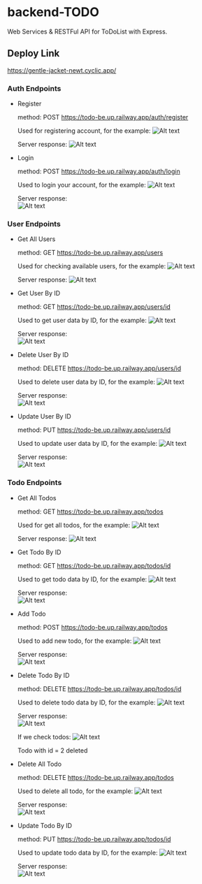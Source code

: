 # backend-TODO

Web Services & RESTFul API for ToDoList with Express.

## Deploy Link

https://gentle-jacket-newt.cyclic.app/

### Auth Endpoints

* Register

    method: POST
    https://todo-be.up.railway.app/auth/register

    Used for registering account, for the example:
    ![Alt text](img/image.png)

    Server response:
    ![Alt text](img/image-30.png)


* Login

    method: POST
    https://todo-be.up.railway.app/auth/login

    Used to login your account, for the example:
    ![Alt text](img/image.png)

    Server response: <br />
    ![Alt text](img/image-3.png)

### User Endpoints

* Get All Users

    method: GET
    https://todo-be.up.railway.app/users

    Used for checking available users, for the example:
    ![Alt text](img/image-11.png)

    Server response:
    ![Alt text](img/image-6.png)

* Get User By ID

    method: GET
    https://todo-be.up.railway.app/users/id

    Used to get user data by ID, for the example:
    ![Alt text](img/image-7.png)

    Server response: <br />
    ![Alt text](img/image-9.png)

* Delete User By ID

    method: DELETE
    https://todo-be.up.railway.app/users/id

    Used to delete user data by ID, for the example:
    ![Alt text](img/image-12.png)

    Server response: <br />
    ![Alt text](img/image-13.png)

* Update User By ID

    method: PUT
    https://todo-be.up.railway.app/users/id

    Used to update user data by ID, for the example:
    ![Alt text](img/image-15.png)

    Server response: <br />
    ![Alt text](img/image-16.png)

### Todo Endpoints

* Get All Todos

    method: GET
    https://todo-be.up.railway.app/todos

    Used for get all todos, for the example:
    ![Alt text](img/image-17.png)

    Server response:
    ![Alt text](img/image-18.png)

* Get Todo By ID

    method: GET
    https://todo-be.up.railway.app/todos/id

    Used to get todo data by ID, for the example:
    ![Alt text](img/image-19.png)

    Server response: <br />
    ![Alt text](img/image-20.png)

* Add Todo

    method: POST
    https://todo-be.up.railway.app/todos

    Used to add new todo, for the example:
    ![Alt text](img/image-21.png)

    Server response: <br />
    ![Alt text](img/image-22.png)

* Delete Todo By ID

    method: DELETE
    https://todo-be.up.railway.app/todos/id

    Used to delete todo data by ID, for the example:
    ![Alt text](img/image-23.png)

    Server response: <br />
    ![Alt text](img/image-24.png)

    If we check todos:
    ![Alt text](img/image-25.png)

    Todo with id = 2 deleted

* Delete All Todo

    method: DELETE
    https://todo-be.up.railway.app/todos

    Used to delete all todo, for the example:
    ![Alt text](img/image-28.png)

    Server response: <br />
    ![Alt text](img/image-29.png)

* Update Todo By ID

    method: PUT
    https://todo-be.up.railway.app/todos/id

    Used to update todo data by ID, for the example:
    ![Alt text](img/image-26.png)

    Server response: <br />
    ![Alt text](img/image-27.png)